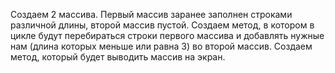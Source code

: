 Создаем 2 массива.
Первый массив заранее заполнен строками различной длины, второй массив пустой.
Создаем метод, в котором в цикле будут перебираться строки первого массива и добавлять нужные нам (длина которых меньше или равна 3) во второй массив.
Создаем метод, который будет выводить массив на экран.
